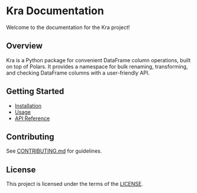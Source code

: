 # Kra Documentation

Welcome to the documentation for the Kra project!

## Overview
Kra is a Python package for convenient DataFrame column operations, built on top of Polars. It provides a namespace for bulk renaming, transforming, and checking DataFrame columns with a user-friendly API.

## Getting Started
- [Installation](installation.md)
- [Usage](usage.md)
- [API Reference](api/columns.md)

## Contributing
See [CONTRIBUTING.md](../CONTRIBUTING.md) for guidelines.

## License
This project is licensed under the terms of the [LICENSE](../LICENSE).

